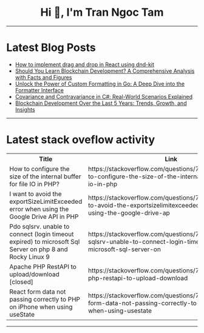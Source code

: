 <h1 align="center">Hi 👋, I'm Tran Ngoc Tam</h1>

---

# Latest Blog Posts 
<!-- BLOG-POST-LIST:START -->
- [How to implement drag and drop in React using dnd-kit](https://dev.to/arshadayvid/how-to-implement-drag-and-drop-in-react-using-dnd-kit-204h)
- [Should You Learn Blockchain Development? A Comprehensive Analysis with Facts and Figures](https://dev.to/dependra/should-you-learn-blockchain-development-a-comprehensive-analysis-with-facts-and-figures-2338)
- [Unlock the Power of Custom Formatting in Go: A Deep Dive into the Formatter Interface](https://dev.to/architagr/unlock-the-power-of-custom-formatting-in-go-a-deep-dive-into-the-formatter-interface-32h9)
- [Covariance and Contravariance in C#: Real-World Scenarios Explained](https://dev.to/moh_moh701/covariance-and-contravariance-in-c-real-world-scenarios-explained-435d)
- [Blockchain Development Over the Last 5 Years: Trends, Growth, and Insights](https://dev.to/dependra/blockchain-development-over-the-last-5-years-trends-growth-and-insights-565b)
<!-- BLOG-POST-LIST:END -->

---

# Latest stack oveflow activity
<table>
  <tr><th>Title</th><th>Link</th></tr>
  <!-- STACKOVERFLOW:START --><tr><td>How to configure the size of the internal buffer for file IO in PHP?</td><td>https://stackoverflow.com/questions/79229987/how-to-configure-the-size-of-the-internal-buffer-for-file-io-in-php</td></tr><tr><td>I want to avoid the exportSizeLimitExceeded error when using the Google Drive API in PHP</td><td>https://stackoverflow.com/questions/79229971/i-want-to-avoid-the-exportsizelimitexceeded-error-when-using-the-google-drive-ap</td></tr><tr><td>Pdo sqlsrv. unable to connect &lpar;login timeout expired&rpar; to microsoft Sql Server on php 8 and Rocky Linux 9</td><td>https://stackoverflow.com/questions/79229968/pdo-sqlsrv-unable-to-connect-login-timeout-expired-to-microsoft-sql-server-on</td></tr><tr><td>Apache PHP RestAPI to upload/download [closed]</td><td>https://stackoverflow.com/questions/79229810/apache-php-restapi-to-upload-download</td></tr><tr><td>React form data not passing correctly to PHP on iPhone when using useState</td><td>https://stackoverflow.com/questions/79229804/react-form-data-not-passing-correctly-to-php-on-iphone-when-using-usestate</td></tr><!-- STACKOVERFLOW:END -->
</table>

---


